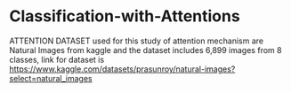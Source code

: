 # Classification-with-Attentions
ATTENTION
DATASET used for this study of attention mechanism are Natural Images from kaggle and the dataset includes 6,899 images from 8 classes, link for dataset is https://www.kaggle.com/datasets/prasunroy/natural-images?select=natural_images
